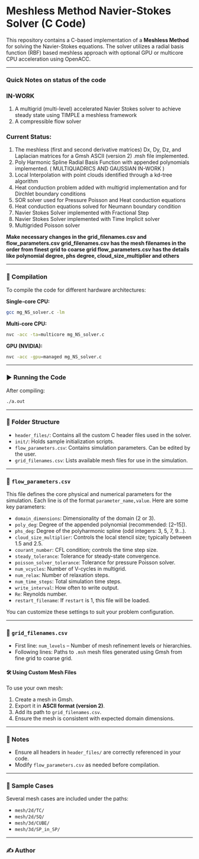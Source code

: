 # Meshless Method Navier-Stokes Solver (C Code)

This repository contains a C-based implementation of a **Meshless Method** for solving the Navier-Stokes equations. The solver utilizes a radial basis function (RBF) based meshless approach with optional GPU or multicore CPU acceleration using OpenACC.

---

### Quick Notes on status of the code

### IN-WORK
1. A multigrid (multi-level) accelerated Navier Stokes solver to achieve steady state using TIMPLE a meshless framework
2. A compressible flow solver
   
### Current Status: 
1. The meshless (first and second derivative matrices) Dx, Dy, Dz, and Laplacian matrices for a Gmsh ASCII (version 2) .msh file implemented.
2. Poly Harmonic Spline Radial Basis Function with appended polynomials implemented. (  MULTIQUADRICS AND GAUSSIAN IN-WORK )
3. Local Interpolation with point clouds identified through a kd-tree algorithm
4. Heat conduction problem added with multigrid implementation and for Dirchlet boundary conditions
5. SOR solver used for Pressure Poisson and Heat conduction equations
6. Heat conduction equations solved for Neumann boundary condition
7. Navier Stokes Solver implemented with Fractional Step
8. Navier Stokes Solver implemented with Time Implicit solver
9. Multigrided Poisson solver

**Make necessary changes in the grid_filenames.csv and flow_parameters.csv
grid_filenames.csv has the mesh filenames in the order from finest grid to coarse grid
flow_parameters.csv has the details like polynomial degree, phs degree, cloud_size_multiplier and others**

---

### 🔧 Compilation

To compile the code for different hardware architectures:

**Single-core CPU:**
```bash
gcc mg_NS_solver.c -lm
````

**Multi-core CPU:**

```bash
nvc -acc -ta=multicore mg_NS_solver.c
```

**GPU (NVIDIA):**

```bash
nvc -acc -gpu=managed mg_NS_solver.c
```

---

### ▶️ Running the Code

After compiling:

```bash
./a.out
```

---

### 📁 Folder Structure

* `header_files/`: Contains all the custom C header files used in the solver.
* `init/`: Holds sample initialization scripts.
* `flow_parameters.csv`: Contains simulation parameters. Can be edited by the user.
* `grid_filenames.csv`: Lists available mesh files for use in the simulation.

---

### 📄 `flow_parameters.csv`

This file defines the core physical and numerical parameters for the simulation. Each line is of the format `parameter_name,value`. Here are some key parameters:

* `domain_dimensions`: Dimensionality of the domain (2 or 3).
* `poly_deg`: Degree of the appended polynomial (recommended: \[2–15]).
* `phs_deg`: Degree of the polyharmonic spline (odd integers: 3, 5, 7, 9...).
* `cloud_size_multiplier`: Controls the local stencil size; typically between 1.5 and 2.5.
* `courant_number`: CFL condition; controls the time step size.
* `steady_tolerance`: Tolerance for steady-state convergence.
* `poisson_solver_tolerance`: Tolerance for pressure Poisson solver.
* `num_vcycles`: Number of V-cycles in multigrid.
* `num_relax`: Number of relaxation steps.
* `num_time_steps`: Total simulation time steps.
* `write_interval`: How often to write output.
* `Re`: Reynolds number.
* `restart_filename`: If `restart` is 1, this file will be loaded.

You can customize these settings to suit your problem configuration.

---

### 📄 `grid_filenames.csv`

* First line: `num_levels` – Number of mesh refinement levels or hierarchies.
* Following lines: Paths to `.msh` mesh files generated using Gmsh from fine grid to coarse grid.

#### 🛠 Using Custom Mesh Files

To use your own mesh:

1. Create a mesh in Gmsh.
2. Export it in **ASCII format (version 2)**.
3. Add its path to `grid_filenames.csv`.
4. Ensure the mesh is consistent with expected domain dimensions.

---

### 🧠 Notes

* Ensure all headers in `header_files/` are correctly referenced in your code.
* Modify `flow_parameters.csv` as needed before compilation.

---

### 🧪 Sample Cases

Several mesh cases are included under the paths:

* `mesh/2d/TC/`
* `mesh/2d/SQ/`
* `mesh/3d/CUBE/`
* `mesh/3d/SP_in_SP/`

---

### ✍️ Author

